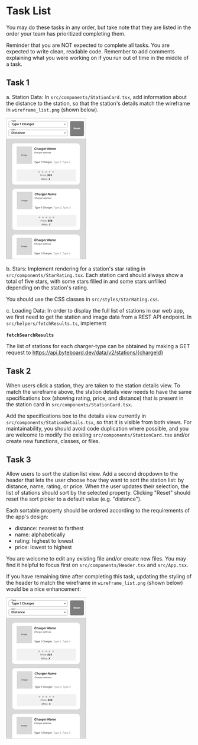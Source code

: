 # Task List

You may do these tasks in any order, but take note that they are listed in the order your team has prioritized completing them.

Reminder that you are NOT expected to complete all tasks. You are expected to write clean, readable code. Remember to add comments explaining what you were working on if you run out of time in the middle of a task.


## Task 1

a. Station Data: In `src/components/StationCard.tsx`, add information about the distance to the
station, so that the station's details match the wireframe in `wireframe_list.png` (shown below).

![wireframe](wireframe_list.png)

b. Stars: Implement rendering for a station's star rating in `src/components/StarRating.tsx`.
Each station card should always show a total of five stars, with some stars filled in
and some stars unfilled depending on the station's rating.

You should use the CSS classes in `src/styles/StarRating.css`.

c. Loading Data: In order to display the full list of stations in our web app, we
first need to get the station and image data from a REST API endpoint. In
`src/helpers/fetchResults.ts`, implement

**`fetchSearchResults`**

The list of stations for each charger-type can be obtained by making a GET
request to https://api.byteboard.dev/data/v2/stations/{chargeId}


## Task 2

When users click a station, they are taken to the station details view. To match
the wireframe above, the station details view needs to have the
same specifications box (showing rating, price, and distance) that is present in
the station card in `src/components/StationCard.tsx`.

Add the specifications box to the details view currently in `src/components/StationDetails.tsx`, so
that it is visible from both views. For maintainability, you should avoid code
duplication where possible, and you are welcome to modify the existing
`src/components/StationCard.tsx` and/or create new functions, classes, or files.


## Task 3

Allow users to sort the station list view. Add a second dropdown to the header
that lets the user choose how they want to sort the station list: by distance,
name, rating, or price. When the user updates their selection, the list of
stations should sort by the selected property. Clicking "Reset" should reset
the sort picker to a default value (e.g. "distance").


Each sortable property should be ordered according to the requirements of the
app's design:

- distance: nearest to farthest
- name: alphabetically
- rating: highest to lowest
- price: lowest to highest

You are welcome to edit any existing file and/or create new files. You may find
it helpful to focus first on `src/components/Header.tsx` and `src/App.tsx`.

If you have remaining time after completing this task, updating the styling of the
header to match the wireframe in `wireframe_list.png` (shown below) would be a nice enhancement:

![wireframe](wireframe_list.png)

